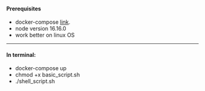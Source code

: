 #### Prerequisites
- docker-compose [link](https://docs.docker.com/compose/install).
- node version 16.16.0
- work better on linux OS

---
#### In terminal: 
  - docker-compose up
  - chmod +x basic_script.sh
  - ./shell_script.sh
